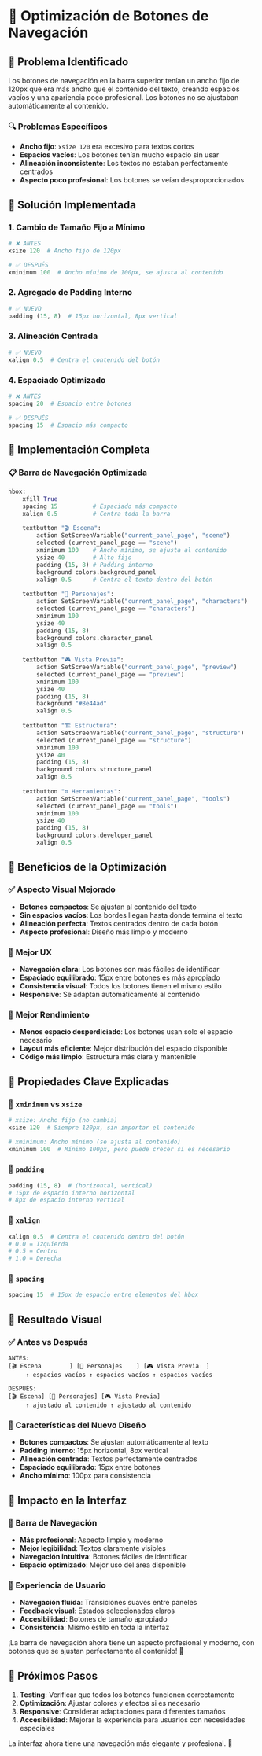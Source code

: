 # 🎨 Optimización de Botones de Navegación

## 🎯 **Problema Identificado**

Los botones de navegación en la barra superior tenían un ancho fijo de 120px que era más ancho que el contenido del texto, creando espacios vacíos y una apariencia poco profesional. Los botones no se ajustaban automáticamente al contenido.

### 🔍 **Problemas Específicos**
- **Ancho fijo**: `xsize 120` era excesivo para textos cortos
- **Espacios vacíos**: Los botones tenían mucho espacio sin usar
- **Alineación inconsistente**: Los textos no estaban perfectamente centrados
- **Aspecto poco profesional**: Los botones se veían desproporcionados

## 🔧 **Solución Implementada**

### 1. **Cambio de Tamaño Fijo a Mínimo**
```python
# ❌ ANTES
xsize 120  # Ancho fijo de 120px

# ✅ DESPUÉS
xminimum 100  # Ancho mínimo de 100px, se ajusta al contenido
```

### 2. **Agregado de Padding Interno**
```python
# ✅ NUEVO
padding (15, 8)  # 15px horizontal, 8px vertical
```

### 3. **Alineación Centrada**
```python
# ✅ NUEVO
xalign 0.5  # Centra el contenido del botón
```

### 4. **Espaciado Optimizado**
```python
# ❌ ANTES
spacing 20  # Espacio entre botones

# ✅ DESPUÉS
spacing 15  # Espacio más compacto
```

## 🎨 **Implementación Completa**

### 📋 **Barra de Navegación Optimizada**
```python
hbox:
    xfill True
    spacing 15          # Espaciado más compacto
    xalign 0.5          # Centra toda la barra
    
    textbutton "🎬 Escena":
        action SetScreenVariable("current_panel_page", "scene")
        selected (current_panel_page == "scene")
        xminimum 100    # Ancho mínimo, se ajusta al contenido
        ysize 40        # Alto fijo
        padding (15, 8) # Padding interno
        background colors.background_panel
        xalign 0.5      # Centra el texto dentro del botón
    
    textbutton "👤 Personajes":
        action SetScreenVariable("current_panel_page", "characters")
        selected (current_panel_page == "characters")
        xminimum 100
        ysize 40
        padding (15, 8)
        background colors.character_panel
        xalign 0.5
    
    textbutton "🎮 Vista Previa":
        action SetScreenVariable("current_panel_page", "preview")
        selected (current_panel_page == "preview")
        xminimum 100
        ysize 40
        padding (15, 8)
        background "#8e44ad"
        xalign 0.5
    
    textbutton "🏗️ Estructura":
        action SetScreenVariable("current_panel_page", "structure")
        selected (current_panel_page == "structure")
        xminimum 100
        ysize 40
        padding (15, 8)
        background colors.structure_panel
        xalign 0.5
    
    textbutton "⚙️ Herramientas":
        action SetScreenVariable("current_panel_page", "tools")
        selected (current_panel_page == "tools")
        xminimum 100
        ysize 40
        padding (15, 8)
        background colors.developer_panel
        xalign 0.5
```

## 🎯 **Beneficios de la Optimización**

### ✅ **Aspecto Visual Mejorado**
- **Botones compactos**: Se ajustan al contenido del texto
- **Sin espacios vacíos**: Los bordes llegan hasta donde termina el texto
- **Alineación perfecta**: Textos centrados dentro de cada botón
- **Aspecto profesional**: Diseño más limpio y moderno

### 🎨 **Mejor UX**
- **Navegación clara**: Los botones son más fáciles de identificar
- **Espaciado equilibrado**: 15px entre botones es más apropiado
- **Consistencia visual**: Todos los botones tienen el mismo estilo
- **Responsive**: Se adaptan automáticamente al contenido

### 🔧 **Mejor Rendimiento**
- **Menos espacio desperdiciado**: Los botones usan solo el espacio necesario
- **Layout más eficiente**: Mejor distribución del espacio disponible
- **Código más limpio**: Estructura más clara y mantenible

## 🎯 **Propiedades Clave Explicadas**

### 📏 **`xminimum` vs `xsize`**
```python
# xsize: Ancho fijo (no cambia)
xsize 120  # Siempre 120px, sin importar el contenido

# xminimum: Ancho mínimo (se ajusta al contenido)
xminimum 100  # Mínimo 100px, pero puede crecer si es necesario
```

### 🎨 **`padding`**
```python
padding (15, 8)  # (horizontal, vertical)
# 15px de espacio interno horizontal
# 8px de espacio interno vertical
```

### 🎯 **`xalign`**
```python
xalign 0.5  # Centra el contenido dentro del botón
# 0.0 = Izquierda
# 0.5 = Centro
# 1.0 = Derecha
```

### 📐 **`spacing`**
```python
spacing 15  # 15px de espacio entre elementos del hbox
```

## 🎨 **Resultado Visual**

### ✅ **Antes vs Después**
```
ANTES:
[🎬 Escena        ] [👤 Personajes    ] [🎮 Vista Previa  ]
     ↑ espacios vacíos ↑ espacios vacíos ↑ espacios vacíos

DESPUÉS:
[🎬 Escena] [👤 Personajes] [🎮 Vista Previa]
     ↑ ajustado al contenido ↑ ajustado al contenido
```

### 🎯 **Características del Nuevo Diseño**
- **Botones compactos**: Se ajustan automáticamente al texto
- **Padding interno**: 15px horizontal, 8px vertical
- **Alineación centrada**: Textos perfectamente centrados
- **Espaciado equilibrado**: 15px entre botones
- **Ancho mínimo**: 100px para consistencia

## 🚀 **Impacto en la Interfaz**

### 🎨 **Barra de Navegación**
- **Más profesional**: Aspecto limpio y moderno
- **Mejor legibilidad**: Textos claramente visibles
- **Navegación intuitiva**: Botones fáciles de identificar
- **Espacio optimizado**: Mejor uso del área disponible

### 🎯 **Experiencia de Usuario**
- **Navegación fluida**: Transiciones suaves entre paneles
- **Feedback visual**: Estados seleccionados claros
- **Accesibilidad**: Botones de tamaño apropiado
- **Consistencia**: Mismo estilo en toda la interfaz

¡La barra de navegación ahora tiene un aspecto profesional y moderno, con botones que se ajustan perfectamente al contenido! 🎉

## 🎯 **Próximos Pasos**

1. **Testing**: Verificar que todos los botones funcionen correctamente
2. **Optimización**: Ajustar colores y efectos si es necesario
3. **Responsive**: Considerar adaptaciones para diferentes tamaños
4. **Accesibilidad**: Mejorar la experiencia para usuarios con necesidades especiales

La interfaz ahora tiene una navegación más elegante y profesional. 🚀
